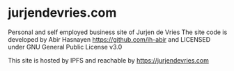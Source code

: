 # jurjendevries.com
Personal and self employed business site of Jurjen de Vries
The site code is developed by Abir Hasnayen https://github.com/ih-abir and LICENSED under GNU General Public License v3.0

This site is hosted by IPFS and reachable by https://jurjendevries.com
